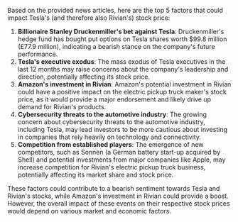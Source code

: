 Based on the provided news articles, here are the top 5 factors that could impact Tesla's (and therefore also Rivian's) stock price:

1. **Billionaire Stanley Druckenmiller's bet against Tesla**: Druckenmiller's hedge fund has bought put options on Tesla shares worth $99.8 million (£77.9 million), indicating a bearish stance on the company's future performance.
2. **Tesla's executive exodus**: The mass exodus of Tesla executives in the last 12 months may raise concerns about the company's leadership and direction, potentially affecting its stock price.
3. **Amazon's investment in Rivian**: Amazon's potential investment in Rivian could have a positive impact on the electric pickup truck maker's stock price, as it would provide a major endorsement and likely drive up demand for Rivian's products.
4. **Cybersecurity threats to the automotive industry**: The growing concern about cybersecurity threats to the automotive industry, including Tesla, may lead investors to be more cautious about investing in companies that rely heavily on technology and connectivity.
5. **Competition from established players**: The emergence of new competitors, such as Sonnen (a German battery start-up acquired by Shell) and potential investments from major companies like Apple, may increase competition for Rivian's electric pickup truck business, potentially affecting its market share and stock price.

These factors could contribute to a bearish sentiment towards Tesla and Rivian's stocks, while Amazon's investment in Rivian could provide a boost. However, the overall impact of these events on their respective stock prices would depend on various market and economic factors.